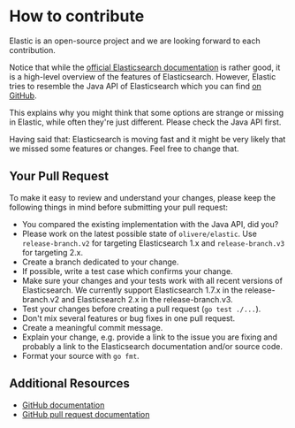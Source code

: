 # How to contribute

Elastic is an open-source project and we are looking forward to each
contribution.

Notice that while the [official Elasticsearch documentation](https://www.elastic.co/guide/en/elasticsearch/reference/current/index.html) is rather good, it is a high-level
overview of the features of Elasticsearch. However, Elastic tries to resemble
the Java API of Elasticsearch which you can find [on GitHub](https://github.com/elastic/elasticsearch).

This explains why you might think that some options are strange or missing
in Elastic, while often they're just different. Please check the Java API first.

Having said that: Elasticsearch is moving fast and it might be very likely
that we missed some features or changes. Feel free to change that.

## Your Pull Request

To make it easy to review and understand your changes, please keep the
following things in mind before submitting your pull request:

* You compared the existing implementation with the Java API, did you?
* Please work on the latest possible state of `olivere/elastic`.
  Use `release-branch.v2` for targeting Elasticsearch 1.x and
  `release-branch.v3` for targeting 2.x.
* Create a branch dedicated to your change.
* If possible, write a test case which confirms your change.
* Make sure your changes and your tests work with all recent versions of
  Elasticsearch. We currently support Elasticsearch 1.7.x in the
  release-branch.v2 and Elasticsearch 2.x in the release-branch.v3.
* Test your changes before creating a pull request (`go test ./...`).
* Don't mix several features or bug fixes in one pull request.
* Create a meaningful commit message.
* Explain your change, e.g. provide a link to the issue you are fixing and
  probably a link to the Elasticsearch documentation and/or source code.
* Format your source with `go fmt`.

## Additional Resources

* [GitHub documentation](http://help.github.com/)
* [GitHub pull request documentation](http://help.github.com/send-pull-requests/)
